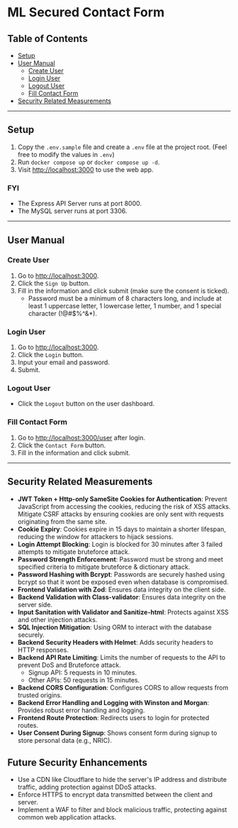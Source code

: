 # ML Secured Contact Form

## Table of Contents

- [Setup](#setup)
- [User Manual](#user-manual)
  - [Create User](#create-user)
  - [Login User](#login-user)
  - [Logout User](#logout-user)
  - [Fill Contact Form](#fill-contact-form)
- [Security Related Measurements](#security-related-measurements)

---

## Setup

1. Copy the `.env.sample` file and create a `.env` file at the project root. (Feel free to modify the values in `.env`)
2. Run `docker compose up` or `docker compose up -d`.
3. Visit [http://localhost:3000](http://localhost:3000) to use the web app.

### FYI

- The Express API Server runs at port 8000.
- The MySQL server runs at port 3306.

---

## User Manual

### Create User

1. Go to [http://localhost:3000](http://localhost:3000).
2. Click the `Sign Up` button.
3. Fill in the information and click submit (make sure the consent is ticked).
   - Password must be a minimum of 8 characters long, and include at least 1 uppercase letter, 1 lowercase letter, 1 number, and 1 special character (!@#$%^&\*).

### Login User

1. Go to [http://localhost:3000](http://localhost:3000).
2. Click the `Login` button.
3. Input your email and password.
4. Submit.

### Logout User

- Click the `Logout` button on the user dashboard.

### Fill Contact Form

1. Go to [http://localhost:3000/user](http://localhost:3000/user) after login.
2. Click the `Contact Form` button.
3. Fill in the information and click submit.

---

## Security Related Measurements

- **JWT Token + Http-only SameSite Cookies for Authentication**: Prevent JavaScript from accessing the cookies, reducing the risk of XSS attacks. Mitigate CSRF attacks by ensuring cookies are only sent with requests originating from the same site.
- **Cookie Expiry**: Cookies expire in 15 days to maintain a shorter lifespan, reducing the window for attackers to hijack sessions.
- **Login Attempt Blocking**: Login is blocked for 30 minutes after 3 failed attempts to mitigate bruteforce attack.
- **Password Strength Enforcement**: Password must be strong and meet specified criteria to mitigate bruteforce & dictionary attack.
- **Password Hashing with Bcrypt**: Passwords are securely hashed using bcrypt so that it wont be exposed even when database is compromised.
- **Frontend Validation with Zod**: Ensures data integrity on the client side.
- **Backend Validation with Class-validator**: Ensures data integrity on the server side.
- **Input Sanitation with Validator and Sanitize-html**: Protects against XSS and other injection attacks.
- **SQL Injection Mitigation**: Using ORM to interact with the database securely.
- **Backend Security Headers with Helmet**: Adds security headers to HTTP responses.
- **Backend API Rate Limiting**: Limits the number of requests to the API to prevent DoS and Bruteforce attack.
  - Signup API: 5 requests in 10 minutes.
  - Other APIs: 50 requests in 15 minutes.
- **Backend CORS Configuration**: Configures CORS to allow requests from trusted origins.
- **Backend Error Handling and Logging with Winston and Morgan**: Provides robust error handling and logging.
- **Frontend Route Protection**: Redirects users to login for protected routes.
- **User Consent During Signup**: Shows consent form during signup to store personal data (e.g., NRIC).

## Future Security Enhancements 

- Use a CDN like Cloudflare to hide the server's IP address and distribute traffic, adding protection against DDoS attacks.
- Enforce HTTPS to encrypt data transmitted between the client and server.
- Implement a WAF to filter and block malicious traffic, protecting against common web application attacks.
